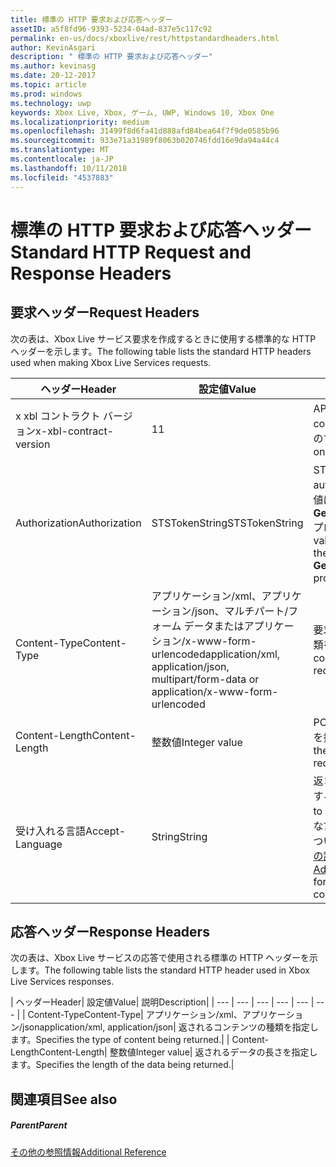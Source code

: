 ```yaml
---
title: 標準の HTTP 要求および応答ヘッダー
assetID: a5f8fd96-9393-5234-04ad-837e5c117c92
permalink: en-us/docs/xboxlive/rest/httpstandardheaders.html
author: KevinAsgari
description: " 標準の HTTP 要求および応答ヘッダー"
ms.author: kevinasg
ms.date: 20-12-2017
ms.topic: article
ms.prod: windows
ms.technology: uwp
keywords: Xbox Live, Xbox, ゲーム, UWP, Windows 10, Xbox One
ms.localizationpriority: medium
ms.openlocfilehash: 31499f8d6fa41d888afd84bea64f7f9de0585b96
ms.sourcegitcommit: 933e71a31989f8063b020746fdd16e9da94a44c4
ms.translationtype: MT
ms.contentlocale: ja-JP
ms.lasthandoff: 10/11/2018
ms.locfileid: "4537883"
---
```

# <a name="standard-http-request-and-response-headers"></a><span data-ttu-id="25364-104">標準の HTTP 要求および応答ヘッダー</span><span class="sxs-lookup"><span data-stu-id="25364-104">Standard HTTP Request and Response Headers</span></span>
 
<a id="ID4ES"></a>

 
## <a name="request-headers"></a><span data-ttu-id="25364-105">要求ヘッダー</span><span class="sxs-lookup"><span data-stu-id="25364-105">Request Headers</span></span>
 
<span data-ttu-id="25364-106">次の表は、Xbox Live サービス要求を作成するときに使用する標準的な HTTP ヘッダーを示します。</span><span class="sxs-lookup"><span data-stu-id="25364-106">The following table lists the standard HTTP headers used when making Xbox Live Services requests.</span></span>
 
| <span data-ttu-id="25364-107">ヘッダー</span><span class="sxs-lookup"><span data-stu-id="25364-107">Header</span></span>| <span data-ttu-id="25364-108">設定値</span><span class="sxs-lookup"><span data-stu-id="25364-108">Value</span></span>| <span data-ttu-id="25364-109">説明</span><span class="sxs-lookup"><span data-stu-id="25364-109">Description</span></span>| 
| --- | --- | --- | 
| <span data-ttu-id="25364-110">x xbl コントラクト バージョン</span><span class="sxs-lookup"><span data-stu-id="25364-110">x-xbl-contract-version</span></span>| <span data-ttu-id="25364-111">1</span><span class="sxs-lookup"><span data-stu-id="25364-111">1</span></span>| <span data-ttu-id="25364-112">API コントラクト バージョンです。</span><span class="sxs-lookup"><span data-stu-id="25364-112">API contract version.</span></span> <span data-ttu-id="25364-113">Xbox Live サービスのすべての要求に必要です。</span><span class="sxs-lookup"><span data-stu-id="25364-113">Required on all Xbox Live Services requests.</span></span>| 
| <span data-ttu-id="25364-114">Authorization</span><span class="sxs-lookup"><span data-stu-id="25364-114">Authorization</span></span>| <span data-ttu-id="25364-115">STSTokenString</span><span class="sxs-lookup"><span data-stu-id="25364-115">STSTokenString</span></span>| <span data-ttu-id="25364-116">STS 認証トークンです。</span><span class="sxs-lookup"><span data-stu-id="25364-116">STS authentication token.</span></span> <span data-ttu-id="25364-117">このヘッダーの値は、 <b>GetTokenAndSignatureResult.Token</b>プロパティから取得されます。</span><span class="sxs-lookup"><span data-stu-id="25364-117">The value for this header is retrieved from the <b>GetTokenAndSignatureResult.Token</b> property.</span></span> | 
| <span data-ttu-id="25364-118">Content-Type</span><span class="sxs-lookup"><span data-stu-id="25364-118">Content-Type</span></span>| <span data-ttu-id="25364-119">アプリケーション/xml、アプリケーション/json、マルチパート/フォーム データまたはアプリケーション/x-www-form-urlencoded</span><span class="sxs-lookup"><span data-stu-id="25364-119">application/xml, application/json, multipart/form-data or application/x-www-form-urlencoded</span></span>| <span data-ttu-id="25364-120">要求で送信されているコンテンツの種類を指定します。</span><span class="sxs-lookup"><span data-stu-id="25364-120">Specifies the type of content being submitted with a request.</span></span>| 
| <span data-ttu-id="25364-121">Content-Length</span><span class="sxs-lookup"><span data-stu-id="25364-121">Content-Length</span></span>| <span data-ttu-id="25364-122">整数値</span><span class="sxs-lookup"><span data-stu-id="25364-122">Integer value</span></span>| <span data-ttu-id="25364-123">POST 要求で送信されたデータの長さを指定します。</span><span class="sxs-lookup"><span data-stu-id="25364-123">Specifies the length of the data being submitted in a POST request.</span></span>| 
| <span data-ttu-id="25364-124">受け入れる言語</span><span class="sxs-lookup"><span data-stu-id="25364-124">Accept-Language</span></span> | <span data-ttu-id="25364-125">String</span><span class="sxs-lookup"><span data-stu-id="25364-125">String</span></span>| <span data-ttu-id="25364-126">返される任意の文字列をローカライズする方法を指定します。</span><span class="sxs-lookup"><span data-stu-id="25364-126">Specifies how to localize any strings returned.</span></span> <span data-ttu-id="25364-127">有効な言語/ロケールの組み合わせの一覧については、 <a href="http://msdn.microsoft.com/en-us/library/bb975829.aspx">Xbox 360 プログラミングの詳細</a>を参照してください。</span><span class="sxs-lookup"><span data-stu-id="25364-127">See <a href="http://msdn.microsoft.com/en-us/library/bb975829.aspx">Advanced Xbox 360 Programming</a> for a list of valid language/locale combinations.</span></span>| 
  
<a id="ID4E6C"></a>

 
## <a name="response-headers"></a><span data-ttu-id="25364-128">応答ヘッダー</span><span class="sxs-lookup"><span data-stu-id="25364-128">Response Headers</span></span>
 
<span data-ttu-id="25364-129">次の表は、Xbox Live サービスの応答で使用される標準の HTTP ヘッダーを示します。</span><span class="sxs-lookup"><span data-stu-id="25364-129">The following table lists the standard HTTP header used in Xbox Live Services responses.</span></span>
 
| <span data-ttu-id="25364-130">ヘッダー</span><span class="sxs-lookup"><span data-stu-id="25364-130">Header</span></span>| <span data-ttu-id="25364-131">設定値</span><span class="sxs-lookup"><span data-stu-id="25364-131">Value</span></span>| <span data-ttu-id="25364-132">説明</span><span class="sxs-lookup"><span data-stu-id="25364-132">Description</span></span>| 
| --- | --- | --- | --- | --- | --- | 
| <span data-ttu-id="25364-133">Content-Type</span><span class="sxs-lookup"><span data-stu-id="25364-133">Content-Type</span></span>| <span data-ttu-id="25364-134">アプリケーション/xml、アプリケーション/json</span><span class="sxs-lookup"><span data-stu-id="25364-134">application/xml, application/json</span></span>| <span data-ttu-id="25364-135">返されるコンテンツの種類を指定します。</span><span class="sxs-lookup"><span data-stu-id="25364-135">Specifies the type of content being returned.</span></span>| 
| <span data-ttu-id="25364-136">Content-Length</span><span class="sxs-lookup"><span data-stu-id="25364-136">Content-Length</span></span>| <span data-ttu-id="25364-137">整数値</span><span class="sxs-lookup"><span data-stu-id="25364-137">Integer value</span></span>| <span data-ttu-id="25364-138">返されるデータの長さを指定します。</span><span class="sxs-lookup"><span data-stu-id="25364-138">Specifies the length of the data being returned.</span></span>| 
  
<a id="ID4EEE"></a>

 
## <a name="see-also"></a><span data-ttu-id="25364-139">関連項目</span><span class="sxs-lookup"><span data-stu-id="25364-139">See also</span></span>
 
<a id="ID4EGE"></a>

 
##### <a name="parent"></a><span data-ttu-id="25364-140">Parent</span><span class="sxs-lookup"><span data-stu-id="25364-140">Parent</span></span>  

[<span data-ttu-id="25364-141">その他の参照情報</span><span class="sxs-lookup"><span data-stu-id="25364-141">Additional Reference</span></span>](atoc-xboxlivews-reference-additional.md)

   